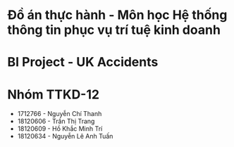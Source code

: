 # Đồ án thực hành - Môn học Hệ thống thông tin phục vụ trí tuệ kinh doanh

# BI Project - UK Accidents

# Nhóm TTKD-12

- 1712766 - Nguyễn Chí Thanh
- 18120606 - Trần Thị Trang
- 18120609 - Hồ Khắc Minh Trí
- 18120634 - Nguyễn Lê Anh Tuấn
